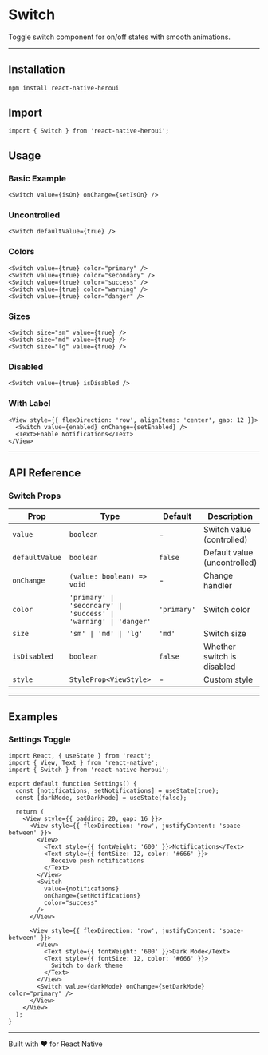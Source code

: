 # Switch

Toggle switch component for on/off states with smooth animations.

---

## Installation

```bash
npm install react-native-heroui
```

## Import

```tsx
import { Switch } from 'react-native-heroui';
```

## Usage

### Basic Example

```tsx
<Switch value={isOn} onChange={setIsOn} />
```

### Uncontrolled

```tsx
<Switch defaultValue={true} />
```

### Colors

```tsx
<Switch value={true} color="primary" />
<Switch value={true} color="secondary" />
<Switch value={true} color="success" />
<Switch value={true} color="warning" />
<Switch value={true} color="danger" />
```

### Sizes

```tsx
<Switch size="sm" value={true} />
<Switch size="md" value={true} />
<Switch size="lg" value={true} />
```

### Disabled

```tsx
<Switch value={true} isDisabled />
```

### With Label

```tsx
<View style={{ flexDirection: 'row', alignItems: 'center', gap: 12 }}>
  <Switch value={enabled} onChange={setEnabled} />
  <Text>Enable Notifications</Text>
</View>
```

---

## API Reference

### Switch Props

| Prop           | Type                                                             | Default     | Description                  |
| -------------- | ---------------------------------------------------------------- | ----------- | ---------------------------- |
| `value`        | `boolean`                                                        | -           | Switch value (controlled)    |
| `defaultValue` | `boolean`                                                        | `false`     | Default value (uncontrolled) |
| `onChange`     | `(value: boolean) => void`                                       | -           | Change handler               |
| `color`        | `'primary' \| 'secondary' \| 'success' \| 'warning' \| 'danger'` | `'primary'` | Switch color                 |
| `size`         | `'sm' \| 'md' \| 'lg'`                                           | `'md'`      | Switch size                  |
| `isDisabled`   | `boolean`                                                        | `false`     | Whether switch is disabled   |
| `style`        | `StyleProp<ViewStyle>`                                           | -           | Custom style                 |

---

## Examples

### Settings Toggle

```tsx
import React, { useState } from 'react';
import { View, Text } from 'react-native';
import { Switch } from 'react-native-heroui';

export default function Settings() {
  const [notifications, setNotifications] = useState(true);
  const [darkMode, setDarkMode] = useState(false);

  return (
    <View style={{ padding: 20, gap: 16 }}>
      <View style={{ flexDirection: 'row', justifyContent: 'space-between' }}>
        <View>
          <Text style={{ fontWeight: '600' }}>Notifications</Text>
          <Text style={{ fontSize: 12, color: '#666' }}>
            Receive push notifications
          </Text>
        </View>
        <Switch
          value={notifications}
          onChange={setNotifications}
          color="success"
        />
      </View>

      <View style={{ flexDirection: 'row', justifyContent: 'space-between' }}>
        <View>
          <Text style={{ fontWeight: '600' }}>Dark Mode</Text>
          <Text style={{ fontSize: 12, color: '#666' }}>
            Switch to dark theme
          </Text>
        </View>
        <Switch value={darkMode} onChange={setDarkMode} color="primary" />
      </View>
    </View>
  );
}
```

---

Built with ❤️ for React Native
